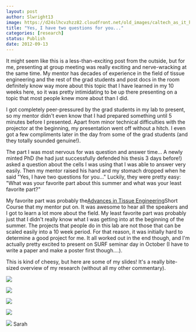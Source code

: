 ```yaml
---
layout: post
author: Slwright13
image: https://d24slhcvzhzz82.cloudfront.net/old_images/caltech_as_it_happens/6a0105349b8251970b017c31b2bd09970b.png
title: "Yes, I have two questions for you..." 
categories: [research]
status: Publish
date: 2012-09-13
---
```



It might seem like this is a less-than-exciting post from the outside, but for me, presenting at group meeting was really exciting and nerve-wracking at the same time. My mentor has decades of experience in the field of tissue engineering and the rest of the grad students and post docs in the room definitely know way more about this topic that I have learned in my 10 weeks here, so it was pretty intimidating to be up there presenting on a topic that most people knew more about than I did.

I got completely peer-pressured by the grad students in my lab to present, so my mentor didn't even know that I had prepared something until 5 minutes before I presented. Apart from minor technical difficulties with the projector at the beginning, my presentation went off without a hitch. I even got a few compliments later in the day from some of the grad students (and they totally sounded genuine!).

The part I was most nervous for was question and answer time... A newly minted PhD (he had just successfully defended his thesis 3 days before!) asked a question about the cells I was using that I was able to answer very easily. Then my mentor raised his hand and my stomach dropped when he said "Yes, I have two questions for you..." Luckily, they were pretty easy: "What was your favorite part about this summer and what was your least favorite part?"

My favorite part was probably the[Advances in Tissue Engineering](https://caltech.typepad.com/caltech_as_it_happens/2012/08/advances-in-tissue-engineering-not-final.html)Short Course that my mentor put on. It was awesome to hear all the speakers and I got to learn a lot more about the field. My least favorite part was probably just that I didn't really know what I was getting into at the beginning of the summer. The projects that people do in this lab are not those that can be scaled easily into a 10 week period. For that reason, it was initially hard to determine a good project for me. It all worked out in the end though, and I'm actually pretty excited to present on SURF seminar day in October (I have to write a paper and make a poster first though....).

This is kind of cheesy, but here are some of my slides! It's a really bite-sized overview of my research (without all my other commentary).


![](https://d24slhcvzhzz82.cloudfront.net/old_images/caltech_as_it_happens/6a0105349b8251970b017c31b2bce3970b.png)

![](https://d24slhcvzhzz82.cloudfront.net/old_images/caltech_as_it_happens/6a0105349b8251970b017744907dbc970d.png)

![](https://d24slhcvzhzz82.cloudfront.net/old_images/caltech_as_it_happens/6a0105349b8251970b017c31b2bc89970b.png)

![](https://d24slhcvzhzz82.cloudfront.net/old_images/caltech_as_it_happens/6a0105349b8251970b017c31b2bc4f970b.png)

![](https://d24slhcvzhzz82.cloudfront.net/old_images/caltech_as_it_happens/6a0105349b8251970b017d3be155a0970c.png)
Sarah

